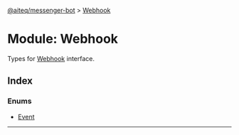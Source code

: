[@aiteq/messenger-bot](../README.md) > [Webhook](../modules/webhook.md)

# Module: Webhook

Types for [Webhook](https://developers.facebook.com/docs/messenger-platform/webhook-reference) interface.

## Index

### Enums

* [Event](../enums/webhook.event.md)

---
